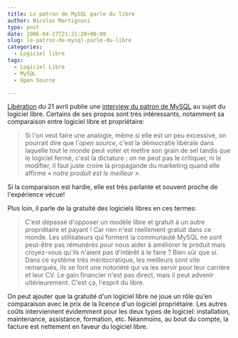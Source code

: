 ```yaml
---
title: Le patron de MySQL parle du libre
author: Nicolas Martignoni
type: post
date: 2006-04-27T21:21:20+00:00
slug: le-patron-de-mysql-parle-du-libre
categories:
  - Logiciel libre
tags:
  - Logiciel Libre
  - MySQL
  - Open Source

---
```

<a href="http://www.liberation.fr/">Libération</a> du 21 avril publie une <a href="http://www.liberation.fr/page.php?Article=376412">interview du patron de MySQL</a> au sujet du logiciel libre. Certains de ses propos sont très intéressants, notamment sa comparaison entre logiciel libre et propriétaire:

> Si l'on veut faire une analogie, même si elle est un peu excessive, on pourrait dire que l'_open source_, c'est la démocratie libérale dans laquelle tout le monde peut voter et mettre son grain de sel tandis que le logiciel fermé, c'est la dictature : on ne peut pas le critiquer, ni le modifier, il faut juste croire la propagande du marketing quand elle affirme _« notre produit est le meilleur »_.

Si la comparaison est hardie, elle est très parlante et souvent proche de l'expérience vécue!

Plus loin, il parle de la gratuité des logiciels libres en ces termes:

> C'est dépassé d'opposer un modèle libre et gratuit à un autre propriétaire et payant ! Car rien n'est réellement gratuit dans ce monde. Les utilisateurs qui forment la communauté MySQL ne sont peut-être pas rémunérés pour nous aider à améliorer le produit mais croyez-vous qu'ils n'aient pas d'intérêt à le faire ? Bien sûr que si. Dans ce système très méritocratique, les meilleurs sont vite remarqués, ils se font une notoriété qui va les servir pour leur carrière et leur CV. Le gain financier n'est pas direct, mais il peut advenir ultérieurement. C'est ça, l'esprit du libre.

On peut ajouter que la gratuité d'un logiciel libre ne joue un rôle qu'en comparaison avec le prix de la licence d'un logiciel propriétaire. Les autres coûts interviennent évidemment pour les deux types de logiciel: installation, maintenance, assistance, formation, etc. Néanmoins, au bout du compte, la facture est nettement en faveur du logiciel libre.

<!--more-->
